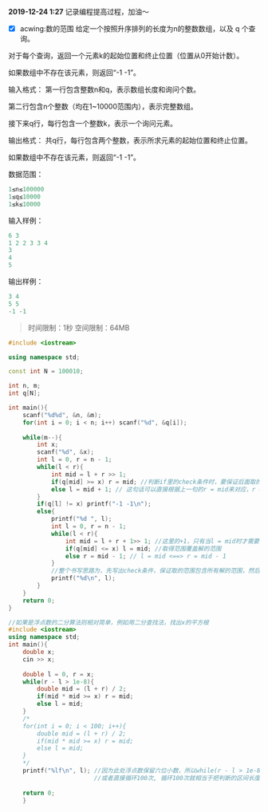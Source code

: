 **2019-12-24 1:27**
记录编程提高过程，加油～
- [x] acwing:数的范围
给定一个按照升序排列的长度为n的整数数组，以及 q 个查询。

对于每个查询，返回一个元素k的起始位置和终止位置（位置从0开始计数）。

如果数组中不存在该元素，则返回“-1 -1”。

输入格式：
第一行包含整数n和q，表示数组长度和询问个数。

第二行包含n个整数（均在1~10000范围内），表示完整数组。

接下来q行，每行包含一个整数k，表示一个询问元素。

输出格式：
共q行，每行包含两个整数，表示所求元素的起始位置和终止位置。

如果数组中不存在该元素，则返回“-1 -1”。

数据范围：
```cpp
1≤n≤100000
1≤q≤10000
1≤k≤10000
```
输入样例：
```cpp
6 3
1 2 2 3 3 4
3
4
5
```
输出样例：
```cpp
3 4
5 5
-1 -1
```
> 时间限制：1秒  空间限制：64MB


```cpp
#include <iostream>

using namespace std;

const int N = 100010;

int n, m;
int q[N];

int main(){
    scanf("%d%d", &n, &m);
    for(int i = 0; i < n; i++) scanf("%d", &q[i]);
    
    while(m--){
        int x;
        scanf("%d", &x);
        int l = 0, r = n - 1;
        while(l < r){
            int mid = l + r >> 1;
            if(q[mid] >= x) r = mid; //判断if里的check条件时，要保证后面取的范围，包括解的范围
            else l = mid + 1; // 这句话可以直接根据上一句的r = mid来对应，r = mid <==> l = mid + 1
        }
        if(q[l] != x) printf("-1 -1\n");
        else{
            printf("%d ", l);
            int l = 0, r = n - 1;
            while(l < r){
                int mid = l + r + 1>> 1; //这里的+1，只有当l = mid时才需要
                if(q[mid] <= x) l = mid; //取得范围覆盖解的范围
                else r = mid - 1; // l = mid <==> r = mid - 1
            }
            //整个书写思路为，先写出check条件，保证取的范围包含所有解的范围，然后根据对应关系，写下一句，最后是否有l = mid，确定+1 or not
            printf("%d\n", l);
        }
    }
    return 0;
}
```
```cpp
//如果是浮点数的二分算法则相对简单，例如用二分查找法，找出x的平方根
#include <iostream>
using namespace std;
int main(){
    double x;
    cin >> x;
    
    double l = 0, r = x;
    while(r - l > 1e-8){
        double mid = (l + r) / 2;
        if(mid * mid >= x) r = mid;
        else l = mid;
    }
    /*
    for(int i = 0; i < 100; i++){
        double mid = (l + r) / 2;
        if(mid * mid >= x) r = mid;
        else l = mid;
    }
    */
    printf("%lf\n", l); //因为此处浮点数保留六位小数，所以while(r - l > 1e-8)判断条件为负(6 + 2)位，这是经验取值，
                        //或者直接循环100次, 循环100次就相当于把判断的区间长度除以2^100次
    
    return 0;
    }
```
